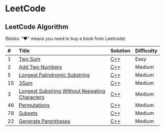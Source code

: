 # LeetCode

## LeetCode Algorithm

\(Notes: "♥" means you need to buy a book from Leetcode\)

| \# | Title | Solution | Difficulty |
| :--- | :--- | :--- | :--- |
|1|[Two Sum](https://leetcode.com/problems/two-sum) | [C++](./algorithms/TwoSum/TwoSum.cc)|Easy|
|2|[Add Two Numbers](https://leetcode.com/problems/add-two-numbers) | [C++](./algorithms/AddTwoNumbers/AddTwoNumbers.cc)|Medium|
|5|[Longest Palindromic Substring](https://leetcode.com/problems/longest-palindromic-substring) | [C++](./algorithms/LongestPalindromicSubstring/LongestPalindromicSubstring.cc)|Medium|
|15|[3Sum](https://leetcode.com/problems/3sum) | [C++](./algorithms/3sum/3sum.cc)|Medium|
|3|[Longest Substring Without Repeating Characters](https://leetcode.com/problems/longest-substring-without-repeating-characters) | [C++](./algorithms/LongestSubstringWithoutRepeatingCharacters/LongestSubstringWithoutRepeatingCharacters.cc)|Medium|
|46|[Permutations](https://leetcode.com/problems/permutations) | [C++](./algorithms/Permutations/Permutations.cc)|Medium|
|78|[Subsets](https://leetcode.com/problems/subsets) | [C++](./algorithms/Subsets/Subsets.cc)|Medium|
|22|[Generate Parentheses](https://leetcode.com/problems/generate-parentheses/) | [C++](./algorithms/GenerateParentheses/GenerateParentheses.cc)|Medium|
